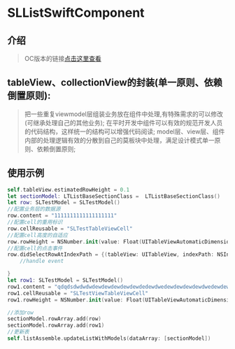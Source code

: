 # SLListSwiftComponent
## 介绍
> OC版本的链接[点击这里查看][1]

## tableView、collectionView的封装(单一原则、依赖倒置原则):
> 把一些重复viewmodel层组装业务放在组件中处理,有特殊需求的可以修改(可继承处理自己的其他业务);
> 在平时开发中组件可以有效的规范开发人员的代码结构，这样统一的结构可以增强代码阅读;
> model层、view层、组件内部的处理逻辑有效的分散到自己的莫板块中处理，满足设计模式单一原则、依赖倒置原则; 

## 使用示例
```Swift
self.tableView.estimatedRowHeight = 0.1
let sectionModel: LTListBaseSectionClass =  LTListBaseSectionClass()
let row: SLTestModel = SLTestModel()
//配置业务层的数据源
row.content = "1111111111111111111"
//配置cell的重用标识
row.cellReusable = "SLTestTableViewCell"
//配置cell高度的自适应
row.rowHeight = NSNumber.init(value: Float(UITableViewAutomaticDimension))
//配置cell的点击事件
row.didSelectRowAtIndexPath = {(tableView: UITableView, indexPath: NSIndexPath,rowData: LTListRowProtocol?)->Void in
    //handle event

}
let row1: SLTestModel = SLTestModel()
row1.content = "qdqdsdwdwdwdewdewdewdewdewdedewdwedewdewdewdewdwedewdewdewdewdwdwdwdewdwdwdweewdwedewdewdewdewdwdwdwdewdwdwdweewdwedewdewdewdewdwdwdwdewdwdwdweewdwedewdewdewdewdwdwdwdewdwdwdweewdwedewdewdewdewdwdwdwdewdwdwdwe"
row1.cellReusable = "SLTestViewTableViewCell"
row1.rowHeight = NSNumber.init(value: Float(UITableViewAutomaticDimension))

//添加row
sectionModel.rowArray.add(row)
sectionModel.rowArray.add(row1)
//更新表
self.listAssemble.updateListWithModels(dataArray: [sectionModel])
```
[1]: https://github.com/lishuailibertine/SLListComponent

